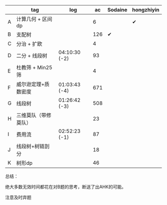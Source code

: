 |      | tag                  | log           | ac   | Sodaine     |    hongzhiyin  |
| ---- | -------------------- | ------------- | ---- | ---- | ---- |
| A    | 计算几何 + 区间dp    |               | 6    |      |   ✔    |
| B    | 支配树               |               | 126  |   ✔   |      |
| C    | 分治 + 扩欧          |               | 4    |      |      |
| D    | 二分 + 线段树        | 04:10:30 (-2) | 93   |      |      |
| E    | 杜教筛 + Min25筛     |               | 4    |      |      |
| F    | 威尔逊定理+质数密度  | 01:03:43 (-4) | 671  |      |      |
| G    | 线段树               | 01:26:42 (-3) | 508  |      |      |
| H    | 三维莫队（带修莫队） |               | 23   |      |      |
| I    | 费用流               | 02:52:23 (-1) | 87   |      |      |
| J    | 线段树+树链剖分      |               | 18   |      |      |
| K    | 树形dp               |               | 46   |      |      |

总结：

绝大多数无效时间都花在对B题的思考，断送了出AHK的可能。

注意及时弃题
